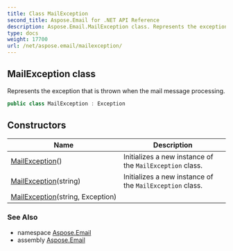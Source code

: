```yaml
---
title: Class MailException
second_title: Aspose.Email for .NET API Reference
description: Aspose.Email.MailException class. Represents the exception that is thrown when the mail message processing
type: docs
weight: 17700
url: /net/aspose.email/mailexception/
---
```

## MailException class

Represents the exception that is thrown when the mail message processing.

```csharp
public class MailException : Exception
```

## Constructors

| Name | Description |
| --- | --- |
| [MailException](mailexception/#constructor)() | Initializes a new instance of the `MailException` class. |
| [MailException](mailexception/#constructor_1)(string) | Initializes a new instance of the `MailException` class. |
| [MailException](mailexception/#constructor_2)(string, Exception) |  |

### See Also

* namespace [Aspose.Email](../../aspose.email/)
* assembly [Aspose.Email](../../)


